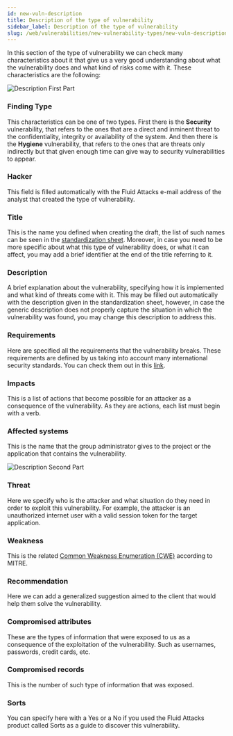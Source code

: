```yaml
---
id: new-vuln-description
title: Description of the type of vulnerability
sidebar_label: Description of the type of vulnerability
slug: /web/vulnerabilities/new-vulnerability-types/new-vuln-description
---
```


In this section of the type of vulnerability we can check many characteristics about it
that give us a very good understanding about what the vulnerability does and what kind
of risks come with it. These characteristics are the following:

![Description First Part](/img/web/vulnerabilities/new-vulnerability-types/new-vuln-description/vuln-description-part1.png)

### Finding Type
This characteristics can be one of two types. First there is the
**Security** vulnerability, that refers to the ones that are a direct and inminent threat
to the confidentiality, integrity or availability of the system. And then there is the
**Hygiene** vulnerability, that refers to the ones that are threats only indirectly but that
given enough time can give way to security vulnerabilities to appear.

### Hacker
This field is filled automatically with the Fluid Attacks e-mail address of the
analyst that created the type of vulnerability.

### Title
This is the name you defined when creating the draft, the list of such names
can be seen in the
[standardization sheet](https://docs.google.com/spreadsheets/d/1L37WnF6enoC8Ws8vs9sr0G29qBLwbe-3ztbuopu1nvc/).
Moreover, in case you need to be more specific about what this type of vulnerability does,
or what it can affect, you may add a brief identifier at the end of the title referring
to it.

### Description
A brief explanation about the vulnerability, specifying how it is
implemented and what kind of threats come with it. This may be filled out automatically
with the description given in the standardization sheet, however, in case the generic
description does not properly capture the situation in which the vulnerability was found,
you may change this description to address this.

### Requirements
Here are specified all the requirements that the vulnerability breaks. These
requirements are defined by us taking into account many international security standards. You can
check them out in this [link](/requirements/).

### Impacts
This is a list of actions that become possible for an attacker as a consequence
of the vulnerability. As they are actions, each list must begin with a verb.

### Affected systems
This is the name that the group administrator gives to the project
or the application that contains the vulnerability.

![Description Second Part](/img/web/vulnerabilities/new-vulnerability-types/new-vuln-description/vuln-description-part2.png)

### Threat
Here we specify who is the attacker and what situation do they need in order
to exploit this vulnerability. For example, the attacker is an unauthorized internet user
with a valid session token for the target application.

### Weakness
This is the related [Common Weakness Enumeration (CWE)](https://cwe.mitre.org/data/index.html)
according to MITRE.

### Recommendation
Here we can add a generalized suggestion aimed to the client that would
help them solve the vulnerability.

### Compromised attributes
These are the types of information that were exposed to us
as a consequence of the exploitation of the vulnerability. Such as usernames, passwords,
credit cards, etc.

### Compromised records
This is the number of such type of information that was exposed.

### Sorts
You can specify here with a Yes or a No if you used the Fluid Attacks product
called Sorts as a guide to discover this vulnerability.